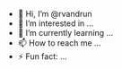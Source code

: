 - 👋 Hi, I’m @rvandrun
- 👀 I’m interested in ...
- 🌱 I’m currently learning ...
- 📫 How to reach me ...
- ⚡ Fun fact: ...

<!---
rvandrun/rvandrun is a ✨ special ✨ repository because its `README.md` (this file) appears on your GitHub profile.
You can click the Preview link to take a look at your changes.
--->
